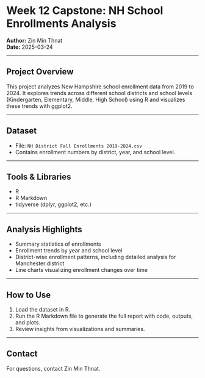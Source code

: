 # Week 12 Capstone: NH School Enrollments Analysis

**Author:** Zin Min Thnat  
**Date:** 2025-03-24

---

## Project Overview
This project analyzes New Hampshire school enrollment data from 2019 to 2024. It explores trends across different school districts and school levels (Kindergarten, Elementary, Middle, High School) using R and visualizes these trends with ggplot2.

---

## Dataset
- File: `NH District Fall Enrollments 2019-2024.csv`  
- Contains enrollment numbers by district, year, and school level.

---

## Tools & Libraries
- R  
- R Markdown  
- tidyverse (dplyr, ggplot2, etc.)

---

## Analysis Highlights
- Summary statistics of enrollments  
- Enrollment trends by year and school level  
- District-wise enrollment patterns, including detailed analysis for Manchester district  
- Line charts visualizing enrollment changes over time

---

## How to Use
1. Load the dataset in R.  
2. Run the R Markdown file to generate the full report with code, outputs, and plots.  
3. Review insights from visualizations and summaries.

---

## Contact
For questions, contact Zin Min Thnat.


